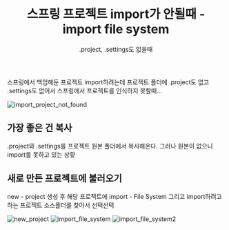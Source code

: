 ﻿---
layout: post
published: true
title: 스프링 프로젝트 import가 안될때 - import file system
subtitle: .project, .settings도 없을때
tags: [spring,project,import]
---

스프링에서 백업해둔 프로젝트 import하려는데 프로젝트 폴더에 .project도 없고 .settings도 없어서 스프링에서 프로젝트를 인식하지 못할때...

![import_project_not_found](/jiggag.github.io/img/posts/2018/07/import-project.jpg)


## 가장 좋은 건 복사

.project와 .settings를 프로젝트 원본 폴더에서 복사해온다.
그러나 원본이 없으니 import를 못하고 있는 상황


## 새로 만든 프로젝트에 불러오기

new - project 생성 후 해당 프로젝트에 import - File System 그리고 import하려고 하는 프로젝트 소스폴더를 찾아서 선택선택

![new_project](/jiggag.github.io/img/posts/2018/07/new-project.jpg)
![import_file_system](/jiggag.github.io/img/posts/2018/07/import-file-system.jpg)
![import_file_system2](/jiggag.github.io/img/posts/2018/07/import-file-system2.jpg)

